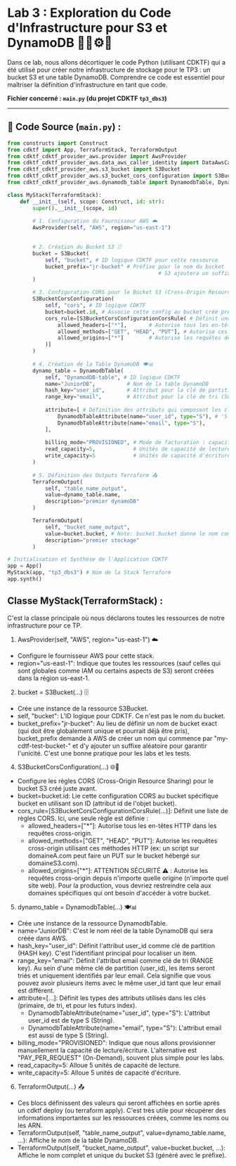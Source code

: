 # Lab 3 : Exploration du Code d'Infrastructure pour S3 et DynamoDB 🕵️‍♂️⚙️🐍

Dans ce lab, nous allons décortiquer le code Python (utilisant CDKTF) qui a été utilisé pour créer notre infrastructure de stockage pour le TP3 : un bucket S3 et une table DynamoDB. Comprendre ce code est essentiel pour maîtriser la définition d'infrastructure en tant que code.

**Fichier concerné : `main.py` (du projet CDKTF `tp3_dbs3`)**

---

## 📜 Code Source (`main.py`) :

```python
from constructs import Construct
from cdktf import App, TerraformStack, TerraformOutput
from cdktf_cdktf_provider_aws.provider import AwsProvider
from cdktf_cdktf_provider_aws.data_aws_caller_identity import DataAwsCallerIdentity # Importation pour récupérer l'ID de compte
from cdktf_cdktf_provider_aws.s3_bucket import S3Bucket
from cdktf_cdktf_provider_aws.s3_bucket_cors_configuration import S3BucketCorsConfiguration, S3BucketCorsConfigurationCorsRule # Importations pour CORS
from cdktf_cdktf_provider_aws.dynamodb_table import DynamodbTable, DynamodbTableAttribute

class MyStack(TerraformStack):
    def __init__(self, scope: Construct, id: str):
        super().__init__(scope, id)
        
        # 1. Configuration du Fournisseur AWS ☁️
        AwsProvider(self, "AWS", region="us-east-1")

        
        # 2. Création du Bucket S3 🗄️
        bucket = S3Bucket(
            self, "bucket", # ID logique CDKTF pour cette ressource
            bucket_prefix="jr-bucket" # Préfixe pour le nom du bucket
                                                # S3 ajoutera un suffixe aléatoire pour l'unicité globale.
        )

        # 3. Configuration CORS pour le Bucket S3 (Cross-Origin Resource Sharing) 🌐🔗
        S3BucketCorsConfiguration(
            self, "cors", # ID logique CDKTF
            bucket=bucket.id, # Associe cette config au bucket créé précédemment
            cors_rule=[S3BucketCorsConfigurationCorsRule( # Définit une règle CORS
                allowed_headers=["*"],       # Autorise tous les en-têtes
                allowed_methods=["GET", "HEAD", "PUT"], # Autorise ces méthodes HTTP
                allowed_origins=["*"]        # Autorise les requêtes depuis n'importe quelle origine ⚠️
            )]
        )
        
        # 4. Création de la Table DynamoDB 🍽️📊
        dynamo_table = DynamodbTable(
            self, "DynamodDB-table", # ID logique CDKTF
            name="JuniorDB",          # Nom de la table DynamoDB
            hash_key="user_id",       # Attribut pour la clé de partition (Partition Key)
            range_key="email",        # Attribut pour la clé de tri (Sort Key)
            
            attribute=[ # Définition des attributs qui composent les clés
                DynamodbTableAttribute(name="user_id", type="S"), # 'S' pour String
                DynamodbTableAttribute(name="email", type="S"),
            ],
            
            billing_mode="PROVISIONED", # Mode de facturation : capacité provisionnée
            read_capacity=5,            # Unités de capacité de lecture provisionnées
            write_capacity=5            # Unités de capacité d'écriture provisionnées
        )
        
        # 5. Définition des Outputs Terraform 📤
        TerraformOutput(
            self, "table_name_output",
            value=dynamo_table.name,
            description="premier dynamoDB"
        )

        TerraformOutput(
            self, "bucket_name_output",
            value=bucket.bucket, # Note: bucket.bucket donne le nom complet du bucket
            description="premier stockage"
        )

# Initialisation et Synthèse de l'Application CDKTF
app = App()
MyStack(app, "tp3_dbs3") # Nom de la Stack Terraform
app.synth()
```

## Classe MyStack(TerraformStack)  :

C'est la classe principale où nous déclarons toutes les ressources de notre infrastructure pour ce TP.

1. AwsProvider(self, "AWS", region="us-east-1") ☁️
- Configure le fournisseur AWS pour cette stack.
- region="us-east-1": Indique que toutes les ressources (sauf celles qui sont globales comme IAM ou certains aspects de S3) seront créées dans la région us-east-1.


2. bucket = S3Bucket(...) 🗄️
- Crée une instance de la ressource S3Bucket.
- self, "bucket": L'ID logique pour CDKTF. Ce n'est pas le nom du bucket.
- bucket_prefix="jr-bucket": Au lieu de définir un nom de bucket exact (qui doit être globalement unique et pourrait déjà être pris), bucket_prefix demande à AWS de créer un nom qui commence par "my-cdtf-test-bucket-" et d'y ajouter un suffixe aléatoire pour garantir l'unicité. C'est une bonne pratique pour les labs et les tests.
4. S3BucketCorsConfiguration(...) 🌐🔗
- Configure les règles CORS (Cross-Origin Resource Sharing) pour le bucket S3 créé juste avant.
- bucket=bucket.id: Lie cette configuration CORS au bucket spécifique bucket en utilisant son ID (attribut id de l'objet bucket).
- cors_rule=[S3BucketCorsConfigurationCorsRule(...)]: Définit une liste de règles CORS. Ici, une seule règle est définie :
    - allowed_headers=["*"]: Autorise tous les en-têtes HTTP dans les requêtes cross-origin.
    - allowed_methods=["GET", "HEAD", "PUT"]: Autorise les requêtes cross-origin utilisant ces méthodes HTTP (ex: un script sur domaineA.com peut faire un PUT sur le bucket hébergé sur domaineS3.com).
    - allowed_origins=["*"]: ATTENTION SÉCURITÉ ⚠️ : Autorise les requêtes cross-origin depuis n'importe quelle origine (n'importe quel site web). Pour la production, vous devriez restreindre cela aux domaines spécifiques qui ont besoin d'accéder à votre bucket.
5. dynamo_table = DynamodbTable(...) 🍽️📊
- Crée une instance de la ressource DynamodbTable.
- name="JuniorDB": C'est le nom réel de la table DynamoDB qui sera créée dans AWS.
- hash_key="user_id": Définit l'attribut user_id comme clé de partition (HASH key). C'est l'identifiant principal pour localiser un item.
- range_key="email": Définit l'attribut email comme clé de tri (RANGE key). Au sein d'une même clé de partition (user_id), les items seront triés et uniquement identifiés par leur email. Cela signifie que vous pouvez avoir plusieurs items avec le même user_id tant que leur email est différent.
- attribute=[...]: Définit les types des attributs utilisés dans les clés (primaire, de tri, et pour les futurs index).
    - DynamodbTableAttribute(name="user_id", type="S"): L'attribut user_id est de type S (String).
    - DynamodbTableAttribute(name="email", type="S"): L'attribut email est aussi de type S (String).
- billing_mode="PROVISIONED": Indique que nous allons provisionner manuellement la capacité de lecture/écriture. L'alternative est "PAY_PER_REQUEST" (On-Demand), souvent plus simple pour les labs.
- read_capacity=5: Alloue 5 unités de capacité de lecture.
- write_capacity=5: Alloue 5 unités de capacité d'écriture.
6. TerraformOutput(...) 📤
- Ces blocs définissent des valeurs qui seront affichées en sortie après un cdktf deploy (ou terraform apply). C'est très utile pour récupérer des informations importantes sur les ressources créées, comme les noms ou les ARN.
- TerraformOutput(self, "table_name_output", value=dynamo_table.name, ...): Affiche le nom de la table DynamoDB.
- TerraformOutput(self, "bucket_name_output", value=bucket.bucket, ...): Affiche le nom complet et unique du bucket S3 (généré avec le préfixe).